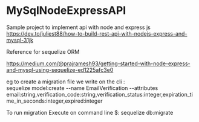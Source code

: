 # MySqlNodeExpressAPI
Sample project to implement api with node and express js
https://dev.to/juliest88/how-to-build-rest-api-with-nodejs-express-and-mysql-31jk


Reference for sequelize ORM

https://medium.com/@prajramesh93/getting-started-with-node-express-and-mysql-using-sequelize-ed1225afc3e0

eg to create a migration file we write on the cli :  
sequelize model:create --name EmailVerification --attributes email:string,verification_code:string,verification_status:integer,expiration_time_in_seconds:integer,expired:integer

To run migration Execute on command line $: sequelize db:migrate
